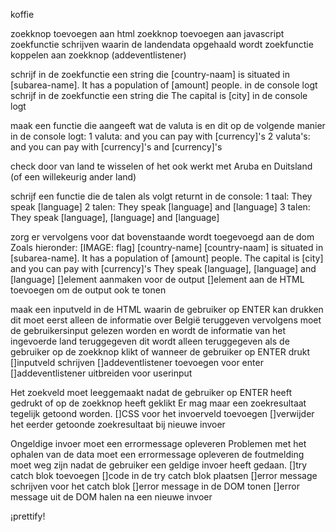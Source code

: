 koffie

zoekknop toevoegen aan html
zoekknop toevoegen aan javascript
zoekfunctie schrijven waarin de landendata opgehaald wordt
zoekfunctie koppelen aan zoekknop (addeventlistener)

schrijf in de zoekfunctie een string die [country-naam] is situated in [subarea-name]. 
It has a population of [amount] people. in de console logt 
schrijf in de zoekfunctie een string die The capital is [city] in de console logt

maak een functie die aangeeft wat de valuta is en dit op de volgende manier in de console logt:
1 valuta: and you can pay with [currency]'s
2 valuta's: and you can pay with [currency]'s and [currency]'s

check door van land te wisselen of het ook werkt met Aruba en Duitsland (of een willekeurig ander land)

schrijf een functie die de talen als volgt returnt in de console:
1 taal: They speak [language]
2 talen: They speak [language] and [language]
3 talen: They speak [language], [language] and [language]

zorg er vervolgens voor dat bovenstaande wordt toegevoegd aan de dom Zoals hieronder: 
[IMAGE: flag]
[country-name]
[country-naam] is situated in [subarea-name]. It has a population of [amount] people.
The capital is [city] and you can pay with [currency]'s
They speak [language], [language] and [language]
[]element aanmaken voor de output
[]element aan de HTML toevoegen om de output ook te tonen

 maak een inputveld in de HTML waarin de gebruiker op ENTER kan drukken
 dit moet eerst alleen de informatie over België teruggeven
 vervolgens moet de gebruikersinput gelezen worden en wordt de informatie van het ingevoerde land teruggegeven
 dit wordt alleen teruggegeven als de gebruiker op de zoekknop klikt of wanneer de gebruiker op ENTER drukt
 []inputveld schrijven
 []addeventlistener toevoegen voor enter
 []addeventlistener uitbreiden voor userinput
 
 Het zoekveld moet leeggemaakt nadat de gebruiker op ENTER heeft gedrukt of op de zoekknop heeft geklikt
 Er mag maar een zoekresultaat tegelijk getoond worden.
 []CSS voor het invoerveld toevoegen
 []verwijder het eerder getoonde zoekresultaat bij nieuwe invoer
 
 Ongeldige invoer moet een errormessage opleveren
 Problemen met het ophalen van de data moet een errormessage opleveren
 de foutmelding moet weg zijn nadat de gebruiker een geldige invoer heeft gedaan.
 []try catch blok toevoegen
 []code in de try catch blok plaatsen
 []error message schrijven voor het catch blok
 []error message in de DOM tonen
 []error message uit de DOM halen na een nieuwe invoer
 
 ¡prettify!
 
 